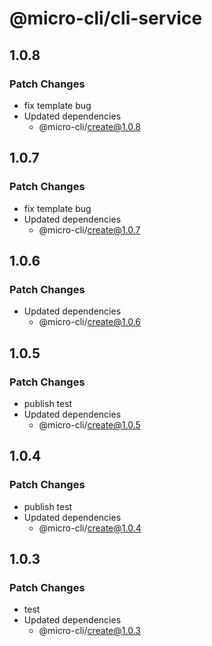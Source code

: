 # @micro-cli/cli-service

## 1.0.8

### Patch Changes

- fix template bug
- Updated dependencies
  - @micro-cli/create@1.0.8

## 1.0.7

### Patch Changes

- fix template bug
- Updated dependencies
  - @micro-cli/create@1.0.7

## 1.0.6

### Patch Changes

- Updated dependencies
  - @micro-cli/create@1.0.6

## 1.0.5

### Patch Changes

- publish test
- Updated dependencies
  - @micro-cli/create@1.0.5

## 1.0.4

### Patch Changes

- publish test
- Updated dependencies
  - @micro-cli/create@1.0.4

## 1.0.3

### Patch Changes

- test
- Updated dependencies
  - @micro-cli/create@1.0.3
